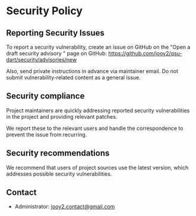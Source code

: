 # Security Policy

## Reporting Security Issues

To report a security vulnerability, create an issue on GitHub on the "Open a draft security advisory " page on
GitHub: https://github.com/jooy2/qsu-dart/security/advisories/new

Also, send private instructions in advance via maintainer email. Do not submit vulnerability-related content as a
general issue.

## Security compliance

Project maintainers are quickly addressing reported security vulnerabilities in the project and providing relevant
patches.

We report these to the relevant users and handle the correspondence to prevent the issue from recurring.

## Security recommendations

We recommend that users of project sources use the latest version, which addresses possible security vulnerabilities.

## Contact

- Administrator: jooy2.contact@gmail.com
